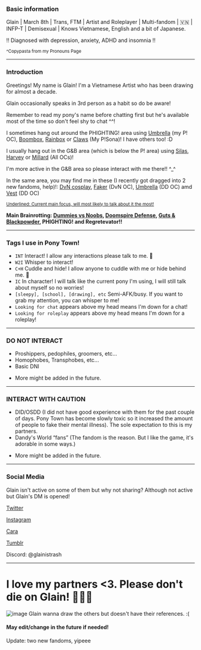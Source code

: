 ### Basic information

Glain | March 8th | Trans, FTM | Artist and Roleplayer | Multi-fandom | 🇻🇳 | INFP-T | Demisexual | Knows Vietnamese, English and a bit of Japanese.

!! Diagnosed with depression, anxiety, ADHD and insomnia !!

<sup>^Copypasta from my Pronouns Page</sup>

------------------------------------

### Introduction
 
Greetings! My name is Glain! I'm a Vietnamese Artist who has been drawing for almost a decade.

Glain occasionally speaks in 3rd person as a habit so do be aware!

Remember to read my pony's name before chatting first but he's available most of the time so don't feel shy to chat ^^!

I sometimes hang out around the PHIGHTING! area using [Umbrella](https://file.garden/ZogMxQjYh2LIAH4W/pony-town-Umbrella-%20P!%20OC%20-%20INT_W2I_C%2BH-stand-shadow-name-bg-padded-16x.png) (my P! OC), [Boombox](https://file.garden/ZogMxQjYh2LIAH4W/pony-town-Boombox%20-%20P!%20-%20INT_C%2BH-stand-shadow-name-bg-padded-16x%20(1).png), [Rainbox](https://file.garden/ZogMxQjYh2LIAH4W/pony-town-Rainbox%20-%20P!%20-%20INT_C%2BH-stand-shadow-name-bg-padded-16x.png) or [Claws](https://file.garden/ZogMxQjYh2LIAH4W/pony-town-Claws-P!Sona-INT_C%2BH_IC-stand-shadow-name-bg-padded-16x.png) (My P!Sona)! I have others too! :D

I usually hang out in the G&B area (which is below the P! area) using [Silas](https://file.garden/ZogMxQjYh2LIAH4W/pony-town-_i'm%20blind_-G%26B%20OC-INT_C%2BH-stand-name-bg-padded-16x.png), [Harvey](https://file.garden/ZogMxQjYh2LIAH4W/pony-town-_hey%20Big%20Si!_-G%26B%20OC-INT_C%2BH-stand-name-bg-padded-16x.png) or [Millard](https://file.garden/ZogMxQjYh2LIAH4W/pony-town-Millard%20Gordon%20Gilbert-G%26B%20OC-stand-name-bg-padded-toy346-16x.png) (All OCs)!

I'm more active in the G&B area so please interact with me there!! ^_^

In the same area, you may find me in these (I recently got dragged into 2 new fandoms, help)!: [DvN cosplay](https://file.garden/ZogMxQjYh2LIAH4W/pony-town-_speechless_-DvN%20cos-INT_C%2BH-stand-name-bg-padded-16x.png), [Faker](https://file.garden/ZogMxQjYh2LIAH4W/pony-town-Faker-DvN%20OC-INT_IC-stand-name-bg-padded-16x.png) (DvN OC), [Umbrella](https://file.garden/ZogMxQjYh2LIAH4W/pony-town-_when%20i%20see%20you%20cry_-DD%20OC-INT-stand-name-bg-padded-16x.png) (DD OC) amd [Vest](https://file.garden/ZogMxQjYh2LIAH4W/pony-town-_it%20makes%20me%20smile_-DD%20OC-INT-stand-name-bg-padded-16x.png) (DD OC)

<sub><ins>Underlined: Current main focus, will most likely to talk about it the most!</ins></sub>

**Main Brainrotting: <ins>Dummies vs Noobs</ins>, <ins>Doomspire Defense</ins>, <ins>Guts & Blackpowder</ins>, PHIGHTING! and Regretevator!!**

------------------------------------

### Tags I use in Pony Town!
- `INT` Interact! I allow any interactions please talk to me. 🫶
- `W2I` Whisper to interact!
- `C+H` Cuddle and hide! I allow anyone to cuddle with me or hide behind me. 💝
- `IC` In character! I will talk like the current pony I'm using, I will still talk about myself so no worries!
- `[sleepy], [school], [drawing], etc` Semi-AFK/busy. If you want to grab my attention, you can whisper to me!
- `Looking for chat` appears above my head means I'm down for a chat!
- `Looking for roleplay` appears above my head means I'm down for a roleplay!

-------------------------------------

### DO NOT INTERACT

- Proshippers, pedophiles, groomers, etc...
- Homophobes, Transphobes, etc...
- Basic DNI
+ More might be added in the future.

-------------------------------------

### INTERACT WITH CAUTION

- DID/OSDD (I did not have good experience with them for the past couple of days. Pony Town has become slowly toxic so it increased the amount of people to fake their mental illness). The sole expectation to this is my partners.
- Dandy's World “fans” (The fandom is the reason. But I like the game, it's adorable in some ways.)
+ More might be added in the future.

-------------------------------------

### Social Media

Glain isn't active on some of them but why not sharing? Although not active but Glain's DM is opened!

[Twitter](https://x.com/GlainTrashArt?t=2wvxaqWSQEZZhJlK7dDi0g&s=09) 

[Instagram](https://www.instagram.com/glaintrashart?igsh=bHR4NGwxcWc1cG5q) 

[Cara](https://cara.app/glaintrashart) 

[Tumblr](https://www.tumblr.com/glaintrashart?source=share) 

Discord: @glainistrash

-------------------------------------

# I love my partners <3. Please don't die on Glain! 🫶💝💖 
![image](https://file.garden/ZogMxQjYh2LIAH4W/20240915_161532.png) 
Glain wanna draw the others but doesn't have their references. :(


#### May edit/change in the future if needed!

Update: two new fandoms, yipeee
